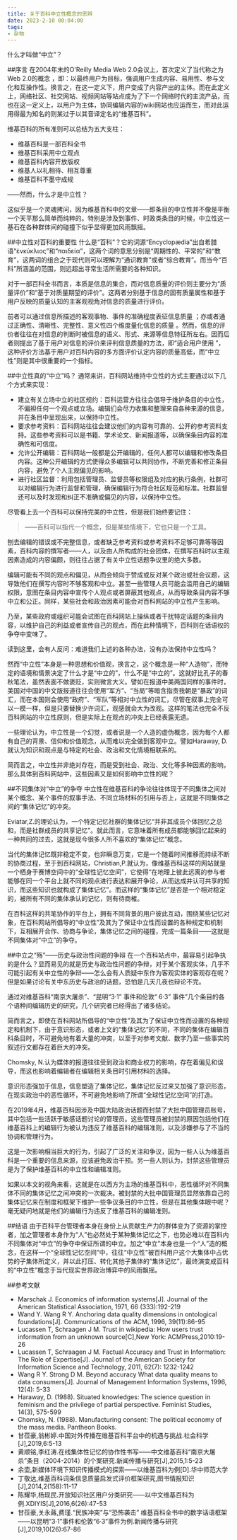 ```yaml
---
title: 关于百科中立性概念的思辨
date: 2023-2-10 00:04:00
tags: 
- 杂物
---
```

什么才叫做“中立”？
<!-- more -->
##序言
在2004年末的O'Reilly Media Web 2.0会议上，首次定义了当代称之为Web 2.0的概念 ，即：以最终用户为目标，强调用户生成内容、易用性、参与文化和互操作性。换言之，在这一定义下，用户变成了内容产出的主体。而在此定义上，网络社区、社交网站、视频网站等站点成为了下一个网络时代的主流产品，而也在这一定义上，以用户为主体，协同编辑内容的wiki网站也应运而生，而对此运用得最为知名的则某过于以其音译定名的“维基百科”。

维基百科的所有准则可以总结为五大支柱：

+ 维基百科是一部百科全书
+ 维基百科采用中立观点
+ 维基百科内容开放版权
+ 维基人以礼相待、相互尊重
+ 维基百科不墨守成规

——然而，什么才是中立性？

这似乎是一个灵魂拷问，因为维基百科中的文章——即条目的中立性并不像是平衡一个天平那么简单而纯粹的。特别是涉及到事件、时政类条目的时候，中立性这一基石在各种群体间的碰撞下似乎显得更加风雨飘摇。

##中立性对百科的重要性
什么是“百科”？它的词源“Encyclopædia”出自希腊语“ἐνκύκλιoς”和“παιδεία”，这两个词的意思分别是“周期性的、平常的”和“教育”，这两词的组合之于现代则可以理解为“通识教育”或者“综合教育”。而当今“百科”所涵盖的范围，则远超出寻常生活所需要的各种知识。

对于一部百科全书而言，本质是信息的集合，而对信息质量的评价则主要分为“质量评价”和“基于对质量期望的评价”。这两者分别基于信息的固有质量属性和基于用户反映的质量认知的主客观视角对信息的质量进行评价。

前者可以通过信息所描述的客观事物、事件的准确程度表征信息质量 ；亦或者通过正确性、清晰性、完整性、意义性四个维度量化信息的质量 。然而，信息的评价者往往在对信息的判断时被信息的语义、形式、来源等信息特征所左右。因而后者则提出了基于用户对信息的评价来评判信息质量的方法，即“适合用户使用 ”，这种评价方法基于用户对百科内容的多方面评价认定内容的质量高低，而“中立性”则是其中很重要的一个指标。

##中立性真的“中立”吗？
通常来讲，百科网站维持中立性的方式主要通过以下几个方式来实现：

+ 建立有关立场中立的社区规约：百科运营方往往会倡导于维护条目的中立性，不偏袒任何一个观点或立场。编辑们会尽力收集和整理来自各种来源的信息，并在条目中呈现出来，以保持中立性。
+ 要求参考资料：百科网站往往会建议他们的内容有可靠的、公开的参考资料支持。这些参考资料可以是书籍、学术论文、新闻报道等，以确保条目内容的准确性和可信度。
+ 允许公开编辑：百科网站一般都是公开编辑的，任何人都可以编辑和修改条目内容。这种公开编辑的方式使得众多编辑可以共同协作，不断完善和修正条目内容，避免了个人主观偏见的影响。
+ 进行社区监督：利用包括管理员、监督员等权限组及对应的执行条例，社群可以对编辑行为进行监督和管理，确保编辑行为符合社区规范和标准。社群监督还可以及时发现和纠正不准确或偏见的内容，以保持中立性。

尽管看上去一个百科可以保持完美的中立性，但是我们始终要记住：
>——百科可以指代一个概念，但是某些情境下，它也只是一个工具。

刨去编辑的错误或不完整信息，或者缺乏参考资料或参考资料不足够可靠等等因素，百科内容的撰写者——人，以及由人所构成的社会团体，在撰写百科时以主观因素造成的内容偏颇，则往往占据了有关中立性话题争议里的绝大多数。

编辑可能有不同的观点和偏见，从而会倾向于赞成或反对某个政治或社会议题，这导致他们在撰写内容时不够客观和中立。甚至一些管理人员可能会滥用自己的编辑权限，意图在条目内容中宣传个人观点或者屏蔽其他观点，从而导致条目内容不够中立和公正。同样，某些社会和政治因素可能会对百科网站的中立性产生影响。

乃至，某些政府或组织可能会试图在百科网站上操纵或者干扰特定话题的条目内容，以维护自己的利益或者宣传自己的观点，而在此种情境下，百科则在话语权的争夺中变味了。

读到这里，会有人反问：难道我们上述的各种办法，没有办法保持中立性吗？

然而“中立性”本身是一种思想和价值观，换言之，这个概念是一种“人造物”，而特定的语境和情景决定了什么才是“中立的”，什么不是“中立的”。这就好比孔子的春秋笔法，虽然表面不做褒贬，实则微言大义。譬如在报道中美两国同样的事件时，美国对中国的中文版报道往往会使用“军方”、“当局”等暗含指责我朝是“暴政”的词汇，而在本国则会使用“政府”、“军队”等相对中立性的词汇，尽管在叙事上完全可以一模一样，但是只要替换少许词汇，观感就会大为改观。这样的笔法也完全不反百科网站的中立性原则，但是实际上在观点的冲突上已经表露无遗。

一些理论认为，中立性是一个幻觉，或者说是一个人造的虚伪概念，因为每个人都有自己的背景、信仰和价值观念，从而难以完全做到客观中立。譬如Haraway, D.就认为知识和观点是与特定的社会、政治和文化情境相联系的。

简而言之，中立性并非绝对存在，而是受到社会、政治、文化等多种因素的影响，那么具体到百科网站中，这些因素又是如何影响中立性的呢？

##不同集体对“中立”的争夺
中立性在维基百科的争论往往体现于不同集体之间对某个概念、某个事件的叙事手法、不同立场材料的引用与否上，这就是不同集体之间的“集体记忆”的冲突。

Eviatar,Z.的理论认为，一个特定记忆社群的集体记忆“并非其成员个体回忆之总和，而是社群成员的共享记忆”。就此而言，它意味着所有成员都能够回忆起来的一种共同的过去，这就是现今很多人所不喜欢的“集体记忆”概念。

当代的集体记忆既非稳定不变，也非瞬息万变，它是一个随着时间推移而持续不断的协商过程，至于到百科网站，Christian,P.就认为，像维基百科这样的网站就是一个栖身于赛博空间中的“全球性记忆空间”，它使得“在地理上彼此远离的参与者能够在同一个平台上就不同的观点进行表达和展开争论，从而达成并认可共享的知识，而这些知识也就构成了集体记忆”。而这样的“集体记忆”是否是一个相对稳定的，被所有不同的集体承认的记忆，则有待商榷。

在百科这样的共笔协作的平台上，拥有不同背景的用户彼此互动，围绕某些记忆对象，在百科网站所倡导的“中立性”及其为了保证中立性而设置的各种规定和机制下，互相展开合作、协商与争论，集体记忆之间的碰撞，完成一篇条目——这就是不同集体对“中立”的争夺。

##中立之“殇”——历史与政治性问题的争辩
在一个百科站点中，最容易引起争执的是什么？显而易见的就是历史与政治性问题的争辩，对于某个客观实体，几乎不可能引起有关中立性的争辩——怎么会有人质疑中东作为客观实体的客观存在呢？但是如果讨论有关中东历史与政治的话题，恐怕是几天几夜也辩论不完。

通过对维基百科“南京大屠杀”、“昆明“3·1” 事件和伦敦“ 6·3” 事件”几个条目的各个语种间编辑历史的研究，几个研究者已经得出了诸多结论。

简而言之，即使在百科网站所倡导的“中立性”及其为了保证中立性而设置的各种规定和机制下，由于意识形态，或者上文的“集体记忆”的不同，不同的集体在编辑百科条目时，不可避免地有着大量的冲突，以至于对参考文献、数字乃至一些事实的叙述行文都存在着巨大的冲突。

Chomsky, N.认为媒体的报道往往受到政治和商业权力的影响，存在着偏见和误导，而这也影响着编辑者在编辑相关条目时引用材料的选择。

意识形态强加于信息，信息塑造了集体记忆，集体记忆反过来又加强了意识形态，在现实政治中的恶性循环，不可避免地影响了所谓“全球性记忆空间”的打造。

在2019年4月，维基百科因涉及中国大陆政治话题而封禁了大批中国管理员账号，其中包括一些活跃于敏感话题讨论的管理员。这些管理员被封禁的原因包括他们在维基百科上的编辑行为被认为违反了维基百科的编辑准则，以及涉嫌参与了不当的协调和管理行为。

这是一次影响相当巨大的行为，引起了广泛的关注和争议，因为一些人认为维基百科是一个重要的信息来源，应该避免政治干预。另一些人则认为，封禁这些管理员是为了保护维基百科的中立性和编辑准则。

如果以本文的视角来看，这就是在以西方为主场的维基百科中，恶性循环对不同集体不同的集体记忆之间冲突的一次裁决。被封禁的大批中国管理员显然依靠自己的集体记忆来在制度和框架下维护一些争议条目的中立性，但是在其他集体眼中呢？毫无疑问地就是他们的编辑行为违反了维基百科的编辑准则。

##结语
由于百科平台管理者本身在身份上从贡献生产力的群体变为了资源的掌控者，加之管理者本身作为“人”也必然处于某种集体记忆之下，也势必难以在百科内不同集体对“中立”的争夺中保证所谓的中立。加之“中立”本身也是一个“人”造的概念，在这样一个“全球性记忆空间”中，往往“中立性”被百科用户这个大集体中占优势的子集体所定义，并以此打压、转化其他子集体的“集体记忆”，最终演变成百科的“中立性”概念于当代现实世界政治博弈中的风雨飘摇。

##参考文献
+ Marschak J. Economics of information systems[J]. Journal of the American Statistical Association, 1971, 66 (333):192-219
+ Wand Y. Wang R Y. Anchoring data quality dimensions in ontological foundations[J]. Communications of the ACM, 1996, 39(11):86-95
+ Lucassen T, Schraagen J M. Trust in wikipedia: How users trust information from an unknown source[C],New York: ACMPress,2010:19-26
+ Lucassen T, Schraagen J M. Factual Accuracy and Trust in Information: The Role of Expertise[J]. Journal of the American Society for Information Science and Technology, 2011, 62(7): 1232-1242
+ Wang R Y. Strong D M. Beyond accuracy What data quality means to data consumers[J]. Journal of Management Information Systems, 1996, 12(4): 5-33
+ Haraway, D. (1988). Situated knowledges: The science question in feminism and the privilege of partial perspective. Feminist Studies, 14(3), 575-599
+ Chomsky, N. (1988). Manufacturing consent: The political economy of the mass media. Pantheon Books.
+ 甘莅豪,翁彬婷.中国对外传播在维基百科平台中的机遇与挑战.社会科学[J],2019,6:5-13
+ 黄顺铭,李红涛.在线集体性记忆的协作性书写——中文维基百科“南京大屠杀”条目（2004-2014）的个案研究.新闻传播与研究[J],2015,1:5-23
+ 余壶,新媒体环境下知识传播模式的探索——以维基百科为例[D].华中师范大学
+ 丁敬达,维基百科词条信息质量启发式评价框架研究,图书情报知识[J],2014,2(158):11-17
+ 陈耀华,杨现民.开放知识社区用户分类研究——以中文维基百科为例.XDIYIS[J],2016,6(26):47-53
+ 甘莅豪,关永蕗,费瑾.“民族冲突”与“恐怖袭击” 维基百科全书中的数字话语框架——以昆明“3·1”事件和伦敦“6·3”事件为例.新闻传播与研究[J],2019,10(26):67-86